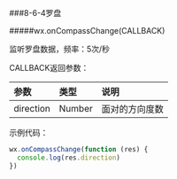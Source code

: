###8-6-4罗盘

#####wx.onCompassChange(CALLBACK)

监听罗盘数据，频率：5次/秒

CALLBACK返回参数：

|参数	|类型	|说明|
| :--- | :--- | :--- |
|direction	|Number|	面对的方向度数|

示例代码：
```js
wx.onCompassChange(function (res) {
  console.log(res.direction)
})
```